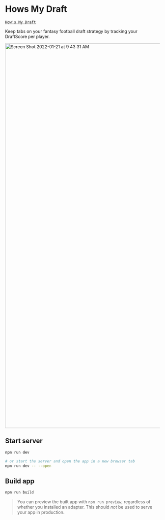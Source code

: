 # Hows My Draft

[`How's My Draft`](https://www.howsmydraft.com)

Keep tabs on your fantasy football draft strategy by tracking your DraftScore per player.

<img width="1251" alt="Screen Shot 2022-01-21 at 9 43 31 AM" src="https://user-images.githubusercontent.com/7967403/150556151-a9918785-57ec-4b04-89d2-1312c473a498.png">


## Start server

```bash
npm run dev

# or start the server and open the app in a new browser tab
npm run dev -- --open
```

## Build app

```bash
npm run build
```

> You can preview the built app with `npm run preview`, regardless of whether you installed an adapter. This should _not_ be used to serve your app in production.

